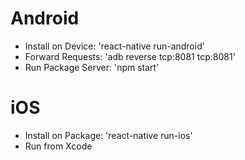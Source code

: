 # Android

* Install on Device: 'react-native run-android'
* Forward Requests: 'adb reverse tcp:8081 tcp:8081'
* Run Package Server: 'npm start'

# iOS

* Install on Package: 'react-native run-ios'
* Run from Xcode
